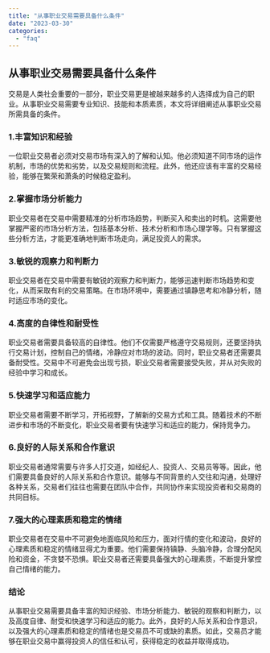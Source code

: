 ```yaml
---
title: "从事职业交易需要具备什么条件"
date: "2023-03-30"
categories: 
  - "faq"
---
```


## 从事职业交易需要具备什么条件

交易是人类社会重要的一部分，职业交易更是被越来越多的人选择成为自己的职业。从事职业交易需要专业知识、技能和本质素质，本文将详细阐述从事职业交易所需具备的条件。

### 1.丰富知识和经验

一位职业交易者必须对交易市场有深入的了解和认知。他必须知道不同市场的运作机制，市场的优势和劣势，以及交易规则和流程。此外，他还应该有丰富的交易经验，能够在繁荣和萧条的时候稳定盈利。

### 2.掌握市场分析能力

职业交易者在交易中需要精准的分析市场趋势，判断买入和卖出的时机。这需要他掌握严密的市场分析方法，包括基本分析、技术分析和市场心理学等。只有掌握这些分析方法，才能更准确地判断市场走向，满足投资人的需求。

### 3.敏锐的观察力和判断力

职业交易者在交易中需要有敏锐的观察力和判断力，能够迅速判断市场趋势和变化，从而采取有利的交易策略。在市场环境中，需要通过镇静思考和冷静分析，随时适应市场的变化。

### 4.高度的自律性和耐受性

职业交易者需要具备较高的自律性。他们不仅需要严格遵守交易规则，还要坚持执行交易计划，控制自己的情绪，冷静应对市场的波动。同时，职业交易者还需要具备耐受性。交易中不可避免会出现亏损，职业交易者需要接受失败，并从对失败的经验中学习和成长。

### 5.快速学习和适应能力

职业交易者需要不断学习，开拓视野，了解新的交易方式和工具。随着技术的不断进步和市场的不断变化，职业交易者要有快速学习和适应的能力，保持竞争力。

### 6.良好的人际关系和合作意识

职业交易者通常需要与许多人打交道，如经纪人、投资人、交易员等等。因此，他们需要具备良好的人际关系和合作意识。能够与不同背景的人交往和沟通，处理好各种关系，交易者们往往也需要在团队中合作，共同协作来实现投资者和交易商的共同目标。

### 7.强大的心理素质和稳定的情绪

职业交易者在交易中不可避免地面临风险和压力，面对行情的变化和波动，良好的心理素质和稳定的情绪显得尤为重要。他们需要保持镇静、头脑冷静，合理分配风险和资金，不贪婪不恐惧。职业交易者还需要具备强大的心理素质，不断提升掌控自己情绪的能力。

### 结论

从事职业交易需要具备丰富的知识经验、市场分析能力、敏锐的观察和判断力，以及高度自律、耐受和快速学习和适应的能力。此外，良好的人际关系和合作意识，以及强大的心理素质和稳定的情绪也是交易员不可或缺的素质。如此，交易员才能够在职业交易中赢得投资人的信任和认可，获得稳定的收益并取得成功。
